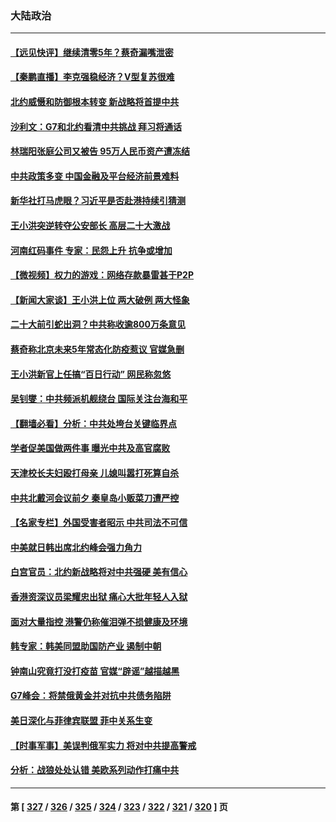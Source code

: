 ### 大陆政治
---
#### [【远见快评】继续清零5年？蔡奇漏嘴泄密](../../pages/ncid277/n13768743.md) 
#### [【秦鹏直播】李克强稳经济？V型复苏很难](../../pages/ncid277/n13768690.md) 
#### [北约威慑和防御根本转变 新战略将首提中共](../../pages/ncid277/n13768665.md) 
#### [沙利文：G7和北约看清中共挑战 拜习将通话](../../pages/ncid277/n13768652.md) 
#### [林瑞阳张庭公司又被告 95万人民币资产遭冻结](../../pages/ncid277/n13768569.md) 
#### [中共政策多变 中国金融及平台经济前景难料](../../pages/ncid277/n13768653.md) 
#### [新华社打马虎眼？习近平是否赴港持续引猜测](../../pages/ncid277/n13768605.md) 
#### [王小洪突逆转夺公安部长 高层二十大激战](../../pages/ncid277/n13768597.md) 
#### [河南红码事件 专家：民怨上升 抗争或增加](../../pages/ncid277/n13768468.md) 
#### [【微视频】权力的游戏：网络存款暴雷甚于P2P](../../pages/ncid277/n13768525.md) 
#### [【新闻大家谈】王小洪上位 两大破例 两大怪象](../../pages/ncid277/n13768511.md) 
#### [二十大前引蛇出洞？中共称收逾800万条意见](../../pages/ncid277/n13768066.md) 
#### [蔡奇称北京未来5年常态化防疫惹议 官媒急删](../../pages/ncid277/n13768413.md) 
#### [王小洪新官上任搞“百日行动” 网民称忽悠](../../pages/ncid277/n13768137.md) 
#### [吴钊燮：中共频派机舰绕台 国际关注台海和平](../../pages/ncid277/n13768139.md) 
#### [【翻墙必看】分析：中共处垮台关键临界点](../../pages/ncid277/n13768073.md) 
#### [学者促美国做两件事 曝光中共及高官腐败](../../pages/ncid277/n13768044.md) 
#### [天津校长夫妇殴打母亲 儿媳叫嚣打死算自杀](../../pages/ncid277/n13767387.md) 
#### [中共北戴河会议前夕 秦皇岛小贩菜刀遭严控](../../pages/ncid277/n13767960.md) 
#### [【名家专栏】外国受害者昭示 中共司法不可信](../../pages/ncid277/n13767326.md) 
#### [中美就日韩出席北约峰会强力角力](../../pages/ncid277/n13767842.md) 
#### [白宫官员：北约新战略将对中共强硬 美有信心](../../pages/ncid277/n13767901.md) 
#### [香港资深议员梁耀忠出狱 痛心大批年轻人入狱](../../pages/ncid277/n13767820.md) 
#### [面对大量指控 港警仍称催泪弹不损健康及环境](../../pages/ncid277/n13767846.md) 
#### [韩专家：韩美同盟助国防产业 遏制中朝](../../pages/ncid277/n13767894.md) 
#### [钟南山究竟打没打疫苗 官媒“辟谣”越描越黑](../../pages/ncid277/n13767868.md) 
#### [G7峰会：将禁俄黄金并对抗中共债务陷阱](../../pages/ncid277/n13767783.md) 
#### [美日深化与菲律宾联盟 菲中关系生变](../../pages/ncid277/n13767862.md) 
#### [【时事军事】美误判俄军实力 将对中共提高警戒](../../pages/ncid277/n13767007.md) 
#### [分析：战狼处处认错 美欧系列动作打痛中共](../../pages/ncid277/n13767077.md) 

---
#### 第 [ [327](./327.md) / [326](./326.md) / [325](./325.md) / [324](./324.md) / [323](./323.md) / [322](./322.md) / [321](./321.md) / [320](./320.md) ] 页
